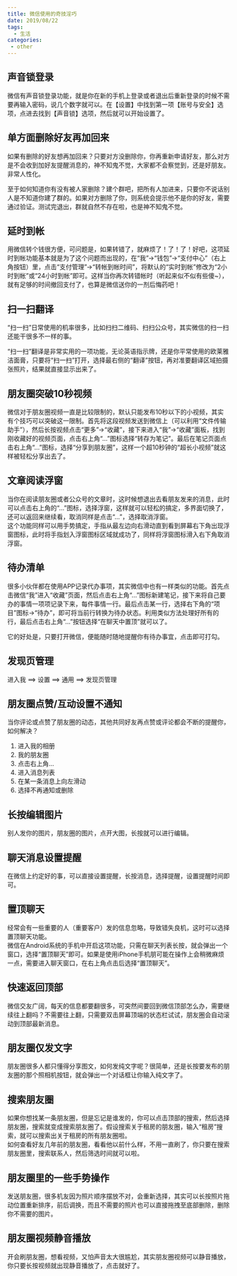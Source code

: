 ```yaml
---
title: 微信使用的奇技淫巧
date: 2019/08/22
tags:
  - 生活
categories:
 - other
---
```


## 声音锁登录
微信有声音锁登录功能，就是你在新的手机上登录或者退出后重新登录的时候不需要再输入密码，说几个数字就可以。在【设置】中找到第一项【账号与安全】选项，点进去找到【声音锁】选项，然后就可以开始设置了。

## 单方面删除好友再加回来
如果有删除的好友想再加回来？只要对方没删除你，你再重新申请好友，那么对方是不会收到加好友提醒消息的，神不知鬼不觉，大家都不会察觉到，还是好朋友。非常人性化。

至于如何知道你有没有被人家删除？建个群吧，把所有人加进来，只要你不说话别人是不知道你建了群的。如果对方删除了你，则系统会提示他不是你的好友，需要通过验证。测试完退出，群就自然不存在啦，也是神不知鬼不觉。

## 延时到帐
用微信转个钱很方便，可问题是，如果转错了，就麻烦了！了！了！好吧，这项延时到帐功能基本就是为了这个问题而出现的，在“我”→“钱包”→“支付中心”（右上角按钮）里，点击“支付管理”→“转帐到帐时间”，将默认的“实时到帐”修改为“2小时到帐”或“24小时到帐”即可。这样当你再次转错帐时（听起来似不似有些傻~），就有足够的时间撤回支付了，也算是微信送你的一剂后悔药吧！

## 扫一扫翻译
“扫一扫”日常使用的机率很多，比如扫扫二维码、扫扫公众号，其实微信的扫一扫还能干很多不一样的事。  

“扫一扫”翻译是非常实用的一项功能，无论英语指示牌，还是你平常使用的欧莱雅洁面膏，只要将“扫一扫”打开，选择最右侧的“翻译”按钮，再对准要翻译区域拍摄张照片，结果就直接显示出来了。

## 朋友圈突破10秒视频
微信对于朋友圈视频一直是比较限制的，默认只能发布10秒以下的小视频，其实有个技巧可以突破这一限制。首先将这段视频发送到微信上（可以利用“文件传输助手”），然后长按视频点击“更多”→“收藏”，接下来进入“我”→“收藏”面板，找到刚收藏好的视频页面，点击右上角“…”图标选择“转存为笔记”。最后在笔记页面点击右上角“…”图标，选择“分享到朋友圈”，这样一个超10秒钟的“超长小视频”就这样被轻松分享出去了。

## 文章阅读浮窗
当你在阅读朋友圈或者公众号的文章时，这时候想退出去看朋友发来的消息，此时可以点击右上角的“...”图标，选择浮窗，这样就可以轻松的搞定，多界面切换了，还可以返回来继续看，取消同样是点击“...”，选择取消浮窗。  
这个功能同样可以用手势搞定，手指从最左边向右滑动直到看到屏幕右下角出现浮窗图标，此时将手指划入浮窗图标区域就成功了，同样将浮窗图标滑入右下角取消浮窗。

## 待办清单
很多小伙伴都在使用APP记录代办事项，其实微信中也有一样类似的功能。首先点击微信“我”进入“收藏”页面，然后点击右上角“…”图标新建笔记，接下来将自己要办的事情一项项记录下来，每件事情一行。最后点击某一行，选择右下角的“项目”图标→“待办”，即可将当前行转换为待办状态。利用类似方法处理好所有的行，最后点击右上角“…”按钮选择“在聊天中置顶”就可以了。  

它的好处是，只要打开微信，便能随时随地提醒你有待办事宜，点击即可打勾。

## 发现页管理
进入我 ==> 设置 ==> 通用 ==> 发现页管理

## 朋友圈点赞/互动设置不通知
当你评论或点赞了朋友圈的动态，其他共同好友再点赞或评论都会不断的提醒你，如何解决？  
1. 进入我的相册  
2. 我的朋友圈
3. 点击右上角...  
4. 进入消息列表  
5. 在某一条消息上向左滑动
6. 选择不再通知或删除  

## 长按编辑图片
别人发你的图片，朋友圈的图片，点开大图，长按就可以进行编辑。

## 聊天消息设置提醒
在微信上约定好的事，可以直接设置提醒，长按消息，选择提醒，设置提醒时间即可。

## 置顶聊天
经常会有一些重要的人（重要客户）发的信息忽略，导致错失良机，这时可以选择置顶聊天功能。  
微信在Android系统的手机中开启这项功能，只需在聊天列表长按，就会弹出一个窗口，选择“置顶聊天”即可。如果是使用iPhone手机朋可能在操作上会稍微麻烦一点，需要进入聊天窗口，在右上角点击后选择“置顶聊天”。

## 快速返回顶部
微信交友广阔，每天的信息都要翻很多，可突然间要回到微信顶部怎么办，需要继续往上翻吗？不需要往上翻，只需要双击屏幕顶端的状态栏试试，朋友圈会自动滚动到顶部最新消息。

## 朋友圈仅发文字
朋友圈很多人都只懂得分享图文，如何发纯文字呢？很简单，还是长按要发布的朋友圈的那个照相机按钮，就会弹出一个对话框让你输入纯文字了。

## 搜索朋友圈
如果你想找某一条朋友圈，但是忘记是谁发的，你可以点击顶部的搜索，然后选择朋友圈，搜索就变成搜索朋友圈了。假设搜索关于租房的朋友圈，输入“租房”搜索，就可以搜索出关于租房的所有朋友圈啦。  
如何查看好友几年前的朋友圈，看看他以前什么样，不用一直刷了，你只要在搜索朋友圈里，搜索联系人，然后筛选时间就可以啦。

## 朋友圈里的一些手势操作
发送朋友圈，很多机友因为照片顺序摆放不对，会重新选择，其实可以长按照片拖动位置重新排序，前后调换，而且不需要的照片也可以直接拖拽至底部删除，删除你不需要的图片。

## 朋友圈视频静音播放
开会刷朋友圈，想看视频，又怕声音太大很尴尬，其实朋友圈视频可以静音播放，你只要长按视频就出现静音播放了，点击就好了。

